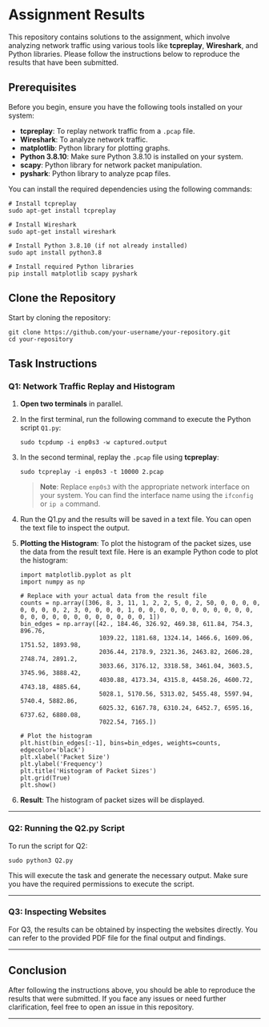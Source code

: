 
# Assignment Results

This repository contains solutions to the assignment, which involve analyzing network traffic using various tools like **tcpreplay**, **Wireshark**, and Python libraries. Please follow the instructions below to reproduce the results that have been submitted.

## Prerequisites

Before you begin, ensure you have the following tools installed on your system:

- **tcpreplay**: To replay network traffic from a `.pcap` file.
- **Wireshark**: To analyze network traffic.
- **matplotlib**: Python library for plotting graphs.
- **Python 3.8.10**: Make sure Python 3.8.10 is installed on your system.
- **scapy**: Python library for network packet manipulation.
- **pyshark**: Python library to analyze pcap files.

You can install the required dependencies using the following commands:

```
# Install tcpreplay
sudo apt-get install tcpreplay

# Install Wireshark
sudo apt-get install wireshark

# Install Python 3.8.10 (if not already installed)
sudo apt install python3.8

# Install required Python libraries
pip install matplotlib scapy pyshark
```

## Clone the Repository

Start by cloning the repository:

```
git clone https://github.com/your-username/your-repository.git
cd your-repository
```

## Task Instructions

### Q1: Network Traffic Replay and Histogram

1. **Open two terminals** in parallel.

2. In the first terminal, run the following command to execute the Python script `Q1.py`:

    ```
    sudo tcpdump -i enp0s3 -w captured.output
    ```

3. In the second terminal, replay the `.pcap` file using **tcpreplay**:

    ```
    sudo tcpreplay -i enp0s3 -t 10000 2.pcap
    ```

    > **Note**: Replace `enp0s3` with the appropriate network interface on your system. You can find the interface name using the `ifconfig` or `ip a` command.

4. Run the Q1.py and the results will be saved in a text file. You can open the text file to inspect the output.

5. **Plotting the Histogram**: To plot the histogram of the packet sizes, use the data from the result text file. Here is an example Python code to plot the histogram:

    ```
    import matplotlib.pyplot as plt
    import numpy as np

    # Replace with your actual data from the result file
    counts = np.array([306, 8, 3, 11, 1, 2, 2, 5, 0, 2, 50, 0, 0, 0, 0, 0, 0, 0, 0, 2, 3, 0, 0, 0, 0, 1, 0, 0, 0, 0, 0, 0, 0, 0, 0, 0, 0, 0, 0, 0, 0, 0, 0, 0, 0, 0, 0, 0, 0, 1])
    bin_edges = np.array([42., 184.46, 326.92, 469.38, 611.84, 754.3, 896.76,
                          1039.22, 1181.68, 1324.14, 1466.6, 1609.06, 1751.52, 1893.98,
                          2036.44, 2178.9, 2321.36, 2463.82, 2606.28, 2748.74, 2891.2,
                          3033.66, 3176.12, 3318.58, 3461.04, 3603.5, 3745.96, 3888.42,
                          4030.88, 4173.34, 4315.8, 4458.26, 4600.72, 4743.18, 4885.64,
                          5028.1, 5170.56, 5313.02, 5455.48, 5597.94, 5740.4, 5882.86,
                          6025.32, 6167.78, 6310.24, 6452.7, 6595.16, 6737.62, 6880.08,
                          7022.54, 7165.])

    # Plot the histogram
    plt.hist(bin_edges[:-1], bins=bin_edges, weights=counts, edgecolor='black')
    plt.xlabel('Packet Size')
    plt.ylabel('Frequency')
    plt.title('Histogram of Packet Sizes')
    plt.grid(True)
    plt.show()
    ```

6. **Result**: The histogram of packet sizes will be displayed.

---

### Q2: Running the Q2.py Script

To run the script for Q2:

```
sudo python3 Q2.py
```

This will execute the task and generate the necessary output. Make sure you have the required permissions to execute the script.

---

### Q3: Inspecting Websites

For Q3, the results can be obtained by inspecting the websites directly. You can refer to the provided PDF file for the final output and findings.

---

## Conclusion

After following the instructions above, you should be able to reproduce the results that were submitted. If you face any issues or need further clarification, feel free to open an issue in this repository.

---
